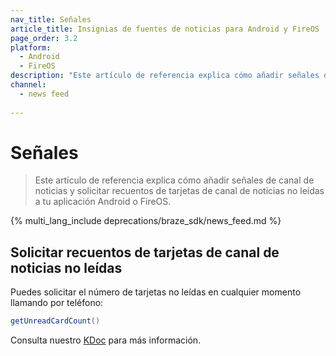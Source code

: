 ```yaml
---
nav_title: Señales
article_title: Insignias de fuentes de noticias para Android y FireOS
page_order: 3.2
platform: 
  - Android
  - FireOS
description: "Este artículo de referencia explica cómo añadir señales de canal de noticias y solicitar recuentos de tarjetas de canal de noticias no leídas a tu aplicación Android o FireOS."
channel:
  - news feed
  
---
```


# Señales

> Este artículo de referencia explica cómo añadir señales de canal de noticias y solicitar recuentos de tarjetas de canal de noticias no leídas a tu aplicación Android o FireOS.

{% multi_lang_include deprecations/braze_sdk/news_feed.md %}

## Solicitar recuentos de tarjetas de canal de noticias no leídas

Puedes solicitar el número de tarjetas no leídas en cualquier momento llamando por teléfono:

```java
getUnreadCardCount()
```

Consulta nuestro [KDoc](https://braze-inc.github.io/braze-android-sdk/kdoc/braze-android-sdk/com.braze.events/-feed-updated-event/get-unread-card-count.html) para más información.

